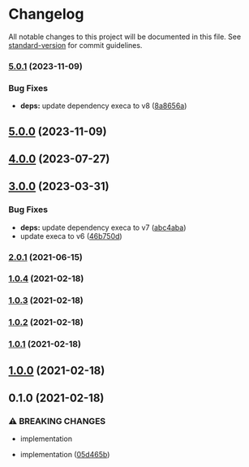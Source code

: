 # Changelog

All notable changes to this project will be documented in this file. See [standard-version](https://github.com/conventional-changelog/standard-version) for commit guidelines.

### [5.0.1](https://github.com/CrowdStrike/yargs-help-output/compare/v5.0.0...v5.0.1) (2023-11-09)


### Bug Fixes

* **deps:** update dependency execa to v8 ([8a8656a](https://github.com/CrowdStrike/yargs-help-output/commit/8a8656a581d355555657047a7fc2fee932549505))

## [5.0.0](https://github.com/CrowdStrike/yargs-help-output/compare/v4.0.0...v5.0.0) (2023-11-09)

## [4.0.0](https://github.com/CrowdStrike/yargs-help-output/compare/v3.0.0...v4.0.0) (2023-07-27)

## [3.0.0](https://github.com/CrowdStrike/yargs-help-output/compare/v2.0.1...v3.0.0) (2023-03-31)


### Bug Fixes

* **deps:** update dependency execa to v7 ([abc4aba](https://github.com/CrowdStrike/yargs-help-output/commit/abc4aba2d53e2ee9d4c85372c37e821f19022586))
* update execa to v6 ([46b750d](https://github.com/CrowdStrike/yargs-help-output/commit/46b750db8a39dd6d5b1fdae97c57c3d834d06397))

### [2.0.1](https://github.com/CrowdStrike/yargs-help-output/compare/v2.0.0...v2.0.1) (2021-06-15)

### [1.0.4](https://github.com/CrowdStrike/yargs-help-output/compare/v1.0.3...v1.0.4) (2021-02-18)

### [1.0.3](https://github.com/CrowdStrike/yargs-help-output/compare/v1.0.2...v1.0.3) (2021-02-18)

### [1.0.2](https://github.com/CrowdStrike/yargs-help-output/compare/v1.0.1...v1.0.2) (2021-02-18)

### [1.0.1](https://github.com/CrowdStrike/yargs-help-output/compare/v1.0.0...v1.0.1) (2021-02-18)

## [1.0.0](https://github.com/CrowdStrike/yargs-help-output/compare/v0.1.0...v1.0.0) (2021-02-18)

## 0.1.0 (2021-02-18)


### ⚠ BREAKING CHANGES

* implementation

* implementation ([05d465b](https://github.com/CrowdStrike/yargs-help-output/commit/05d465b0137180b734e354d0e0aa1dfacd147672))
